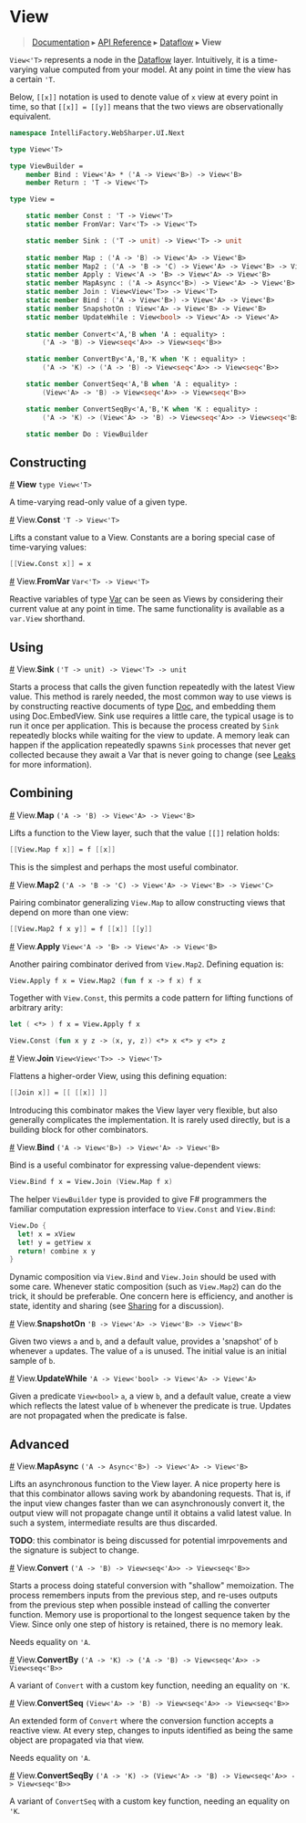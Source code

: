 # View
> [Documentation](../README.md) ▸ [API Reference](API.md) ▸ [Dataflow](Dataflow.md) ▸ **View**

`View<'T>` represents a node in the [Dataflow](Dataflow.md) layer.
Intuitively, it is a time-varying value computed from your model.
At any point in time the view has a certain `'T`.

Below, `[[x]]` notation is used to denote value of `x` view at every
point in time, so that `[[x]] = [[y]]` means that the two views are
observationally equivalent.


```fsharp
namespace IntelliFactory.WebSharper.UI.Next

type View<'T>

type ViewBuilder =
    member Bind : View<'A> * ('A -> View<'B>) -> View<'B>
    member Return : 'T -> View<'T>

type View =

    static member Const : 'T -> View<'T>
    static member FromVar: Var<'T> -> View<'T>

    static member Sink : ('T -> unit) -> View<'T> -> unit
    
    static member Map : ('A -> 'B) -> View<'A> -> View<'B>
    static member Map2 : ('A -> 'B -> 'C) -> View<'A> -> View<'B> -> View<'C>
    static member Apply : View<'A -> 'B> -> View<'A> -> View<'B>
    static member MapAsync : ('A -> Async<'B>) -> View<'A> -> View<'B>
    static member Join : View<View<'T>> -> View<'T>
    static member Bind : ('A -> View<'B>) -> View<'A> -> View<'B>
    static member SnapshotOn : View<'A> -> View<'B> -> View<'B>
    static member UpdateWhile : View<bool> -> View<'A> -> View<'A>
    
    static member Convert<'A,'B when 'A : equality> :
        ('A -> 'B) -> View<seq<'A>> -> View<seq<'B>>

    static member ConvertBy<'A,'B,'K when 'K : equality> :
        ('A -> 'K) -> ('A -> 'B) -> View<seq<'A>> -> View<seq<'B>>

    static member ConvertSeq<'A,'B when 'A : equality> :
        (View<'A> -> 'B) -> View<seq<'A>> -> View<seq<'B>>

    static member ConvertSeqBy<'A,'B,'K when 'K : equality> :
        ('A -> 'K) -> (View<'A> -> 'B) -> View<seq<'A>> -> View<seq<'B>>

    static member Do : ViewBuilder
```

## Constructing

<a name="View" href="#View">#</a> **View** `type View<'T>`

A time-varying read-only value of a given type.

<a name="Const" href="#Const">#</a> View.**Const** `'T -> View<'T>`

Lifts a constant value to a View.  Constants are a boring
special case of time-varying values:

```fsharp
[[View.Const x]] = x
```

<a name="FromVar" href="#FromVar">#</a> View.**FromVar** `Var<'T> -> View<'T>`

Reactive variables of type [Var](Var.md) can be seen as Views by considering
their current value at any point in time.  The same functionality is available as
a `var.View` shorthand.

## Using

<a name="Sink" href="#Sink">#</a> View.**Sink** `('T -> unit) -> View<'T> -> unit`

Starts a process that calls the given function repeatedly with the latest View value.
This method is rarely needed, the most common way to use views is by constructing
reactive documents of type [Doc](Doc.md), and embedding them using Doc.EmbedView.
Sink use requires a little care, the typical usage is to run it once per application.
This is because the process created by `Sink` repeatedly blocks while waiting for
the view to update. A memory leak can happen if the application repeatedly spawns `Sink`
processes that never get collected because they await a Var that is never going to change
(see [Leaks](Leaks.md) for more information).

## Combining

<a name="Map" href="#Map">#</a> View.**Map** `('A -> 'B) -> View<'A> -> View<'B>`

Lifts a function to the View layer, such that the value `[[]]` relation holds:

```fsharp
[[View.Map f x]] = f [[x]]
```

This is the simplest and perhaps the most useful combinator.

<a name="Map2" href="#Map2">#</a> View.**Map2** `('A -> 'B -> 'C) -> View<'A> -> View<'B> -> View<'C>`

Pairing combinator generalizing `View.Map` to allow constructing views that depend on more than one view:

```fsharp
[[View.Map2 f x y]] = f [[x]] [[y]]
```

<a name="Apply" href="#Apply">#</a> View.**Apply** `View<'A -> 'B> -> View<'A> -> View<'B>`

Another pairing combinator derived from `View.Map2`. Defining equation is:

```fsharp
View.Apply f x = View.Map2 (fun f x -> f x) f x
```

Together with `View.Const`, this permits a code pattern for lifting functions of arbitrary arity:

```fsharp
let ( <*> ) f x = View.Apply f x

View.Const (fun x y z -> (x, y, z)) <*> x <*> y <*> z
```

<a name="Join" href="#Join">#</a> View.**Join** `View<View<'T>> -> View<'T>`

Flattens a higher-order View, using this defining equation:

```fsharp
[[Join x]] = [[ [[x]] ]]
```

Introducing this combinator makes the View layer very flexible, but also generally
complicates the implementation.  It is rarely used directly, but is a building
block for other combinators.

<a name="Bind" href="#Bind">#</a> View.**Bind** `('A -> View<'B>) -> View<'A> -> View<'B>`

Bind is a useful combinator for expressing value-dependent views:

```fsharp
View.Bind f x = View.Join (View.Map f x)
```

The helper `ViewBuilder` type is provided to give F# programmers the familiar computation
expression interface to `View.Const` and `View.Bind`:

```fsharp
View.Do {
  let! x = xView
  let! y = getYiew x
  return! combine x y
}
```

Dynamic composition via `View.Bind` and `View.Join` should be used with some care.
Whenever static composition (such as `View.Map2`) can do the trick, it should be preferable.
One concern here is efficiency, and another is state, identity and sharing (see [Sharing](Sharing.md)
for a discussion).

<a name="SnapshotOn" href="#SnapshotOn">#</a> View.**SnapshotOn** `'B -> View<'A> -> View<'B> -> View<'B>`

Given two views `a` and `b`, and a default value, provides a 'snapshot' of `b` whenever `a` updates. 
The value of `a` is unused. The initial value is an initial sample of `b`.

<a name="UpdateWhile" href="#UpdateWhile">#</a> View.**UpdateWhile** `'A -> View<'bool> -> View<'A> -> View<'A>`

Given a predicate `View<bool>` `a`, a view `b`, and a default value, create a view which reflects the latest value of
`b` whenever the predicate is true. Updates are not propagated when the predicate is false. 


## Advanced

<a name="MapAsync" href="#MapAsync">#</a> View.**MapAsync** `('A -> Async<'B>) -> View<'A> -> View<'B>`

Lifts an asynchronous function to the View layer.  A nice
property here is that this combinator allows saving work by abandoning
requests.  That is, if the input view changes faster than we can
asynchronously convert it, the output view will not propagate change
until it obtains a valid latest value.  In such a system, intermediate
results are thus discarded.

**TODO**: this combinator is being discussed for potential
imrpovements and the signature is subject to change.

<a name="Convert" href="#Convert">#</a> View.**Convert** `('A -> 'B) -> View<seq<'A>> -> View<seq<'B>>`

Starts a process doing stateful conversion with "shallow" memoization.
The process remembers inputs from the previous step, and re-uses outputs
from the previous step when possible instead of calling the converter function.
Memory use is proportional to the longest sequence taken by the View.
Since only one step of history is retained, there is no memory leak.

Needs equality on `'A`.

<a name="ConvertBy" href="#ConvertBy">#</a> View.**ConvertBy** `('A -> 'K) -> ('A -> 'B) -> View<seq<'A>> -> View<seq<'B>>`

A variant of `Convert` with a custom key function, needing an equality on `'K`.

<a name="ConvertSeq" href="#ConvertSeq">#</a> View.**ConvertSeq** `(View<'A> -> 'B) -> View<seq<'A>> -> View<seq<'B>>`

An extended form of `Convert` where the conversion function accepts a
reactive view.  At every step, changes to inputs identified as being
the same object are propagated via that view.

Needs equality on `'A`.

<a name="ConvertSeqBy" href="#ConvertSeqBy">#</a> View.**ConvertSeqBy** `('A -> 'K) -> (View<'A> -> 'B) -> View<seq<'A>> -> View<seq<'B>>`

A variant of `ConvertSeq` with a custom key function, needing an equality on `'K`.










